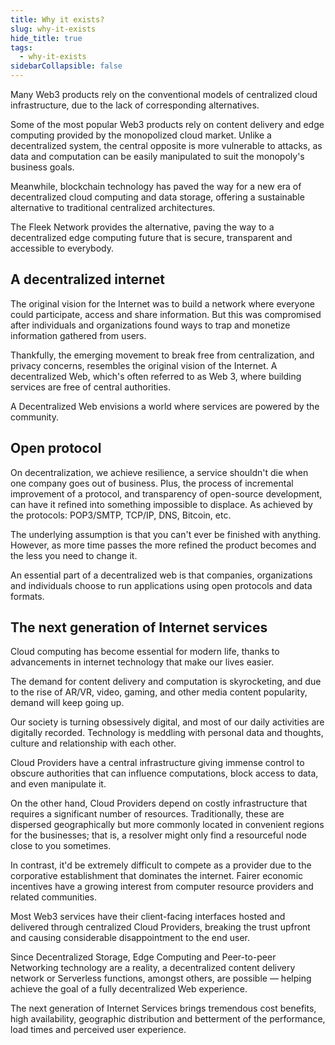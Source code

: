 ```yaml
---
title: Why it exists?
slug: why-it-exists
hide_title: true
tags:
  - why-it-exists
sidebarCollapsible: false
---
```


Many Web3 products rely on the conventional models of centralized cloud infrastructure, due to the lack of corresponding alternatives.

Some of the most popular Web3 products rely on content delivery and edge computing provided by the monopolized cloud market. Unlike a decentralized system, the central opposite is more vulnerable to attacks, as data and computation can be easily manipulated to suit the monopoly's business goals.

Meanwhile, blockchain technology has paved the way for a new era of decentralized cloud computing and data storage, offering a sustainable alternative to traditional centralized architectures.

The Fleek Network provides the alternative, paving the way to a decentralized edge computing future that is secure, transparent and accessible to everybody.

## A decentralized internet

The original vision for the Internet was to build a network where everyone could participate, access and share information. But this was compromised after individuals and organizations found ways to trap and monetize information gathered from users.

Thankfully, the emerging movement to break free from centralization, and privacy concerns, resembles the original vision of the Internet. A decentralized Web, which's often referred to as Web 3, where building services are free of central authorities.

A Decentralized Web envisions a world where services are powered by the community.

## Open protocol

On decentralization, we achieve resilience, a service shouldn't die when one company goes out of business. Plus, the process of incremental improvement of a protocol, and transparency of open-source development, can have it refined into something impossible to displace. As achieved by the protocols: POP3/SMTP, TCP/IP, DNS, Bitcoin, etc.

The underlying assumption is that you can't ever be finished with anything. However, as more time passes the more refined the product becomes and the less you need to change it.

An essential part of a decentralized web is that companies, organizations and individuals choose to run applications using open protocols and data formats.

## The next generation of Internet services

Cloud computing has become essential for modern life, thanks to advancements in internet technology that make our lives easier.

The demand for content delivery and computation is skyrocketing, and due to the rise of AR/VR, video, gaming, and other media content popularity, demand will keep going up.

Our society is turning obsessively digital, and most of our daily activities are digitally recorded. Technology is meddling with personal data and thoughts, culture and relationship with each other.

Cloud Providers have a central infrastructure giving immense control to obscure authorities that can influence computations, block access to data, and even manipulate it.

On the other hand, Cloud Providers depend on costly infrastructure that requires a significant number of resources. Traditionally, these are dispersed geographically but more commonly located in convenient regions for the businesses; that is, a resolver might only find a resourceful node close to you sometimes.

In contrast, it'd be extremely difficult to compete as a provider due to the corporative establishment that dominates the internet. Fairer economic incentives have a growing interest from computer resource providers and related communities.

Most Web3 services have their client-facing interfaces hosted and delivered through centralized Cloud Providers, breaking the trust upfront and causing considerable disappointment to the end user.

Since Decentralized Storage, Edge Computing and Peer-to-peer Networking technology are a reality, a decentralized content delivery network or Serverless functions, amongst others, are possible — helping achieve the goal of a fully decentralized Web experience.

The next generation of Internet Services brings tremendous cost benefits, high availability, geographic distribution and betterment of the performance, load times and perceived user experience.
